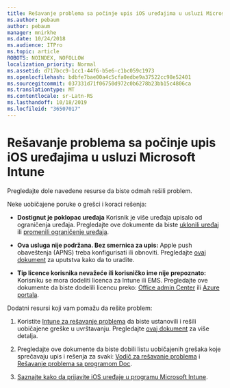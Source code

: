```yaml
---
title: Rešavanje problema sa počinje upis iOS uređajima u usluzi Microsoft Intune
ms.author: pebaum
author: pebaum
manager: mnirkhe
ms.date: 10/24/2018
ms.audience: ITPro
ms.topic: article
ROBOTS: NOINDEX, NOFOLLOW
localization_priority: Normal
ms.assetid: d717bcc9-1cc1-44f6-b5e6-c1bc059c1973
ms.openlocfilehash: bdbfe7bae00a4c5cfa0edbe9a37522cc98e52401
ms.sourcegitcommit: 037331d71f06750d972c0b6278b23bb15c4806ca
ms.translationtype: MT
ms.contentlocale: sr-Latn-RS
ms.lasthandoff: 10/18/2019
ms.locfileid: "36507017"
---
```

# <a name="troubleshoot-issues-with-enrolling-ios-devices-in-microsoft-intune"></a>Rešavanje problema sa počinje upis iOS uređajima u usluzi Microsoft Intune

Pregledajte dole navedene resurse da biste odmah rešili problem. 
  
Neke uobičajene poruke o grešci i koraci rešenja:
  
- **Dostignut je poklopac uređaja** Korisnik je više uređaja upisalo od ograničenja uređaja. Pregledajte ove dokumente da biste [uklonili uređaj](https://docs.microsoft.com/intune/devices-wipe) ili [promenili ograničenje uređaja](https://docs.microsoft.com/intune/enrollment-restrictions-set#set-device-limit-restrictions).
    
- **Ova usluga nije podržana. Bez smernica za upis:** Apple push obaveštenja (APNS) treba konfigurisati ili obnoviti. Pregledajte [ovaj dokument](https://docs.microsoft.com/intune/apple-mdm-push-certificate-get) za uputstva kako da to uradite. 
    
- **Tip licence korisnika nevažeće ili korisničko ime nije prepoznato:** Korisniku se mora dodeliti licenca za Intune ili EMS. Pregledajte ove dokumente da biste dodelili licencu preko: [Office admin Center](https://docs.microsoft.com/intune/licenses-assign) ili [Azure portala](https://docs.microsoft.com/azure/active-directory/license-users-groups).
    
Dodatni resursi koji vam pomažu da rešite problem:
  
1. Koristite [Intune za rešavanje problema](https://devicemanagement.microsoft.com/#blade/Microsoft_Intune_DeviceSettings/TroubleshootBlade) da biste ustanovili i rešili uobičajene greške u uvrštavanju. Pregledajte [ovaj dokument](https://docs.microsoft.com/intune/help-desk-operators) za više detalja. 
    
2. Pregledajte ove dokumente da biste dobili listu uobičajenih grešaka koje sprečavaju upis i rešenja za svaki: [Vodič za rešavanje problema](https://support.microsoft.com/help/4039809/troubleshooting-ios-device-enrollment-in-intune) i [Rešavanje problema sa programom Doc](https://docs.microsoft.com/intune-classic/troubleshoot/troubleshoot-device-enrollment-in-intune).
    
3. [Saznajte kako da prijavite iOS uređaje u programu Microsoft Intune](https://docs.microsoft.com/intune/ios-enroll).
    

